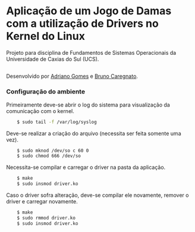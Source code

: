 # Aplicação de um Jogo de Damas com a utilização de Drivers no Kernel do Linux

Projeto para disciplina de Fundamentos de Sistemas Operacionais da Universidade de Caxias do Sul (UCS).
##
Desenvolvido por [Adriano Gomes](https://github.com/11808s8) e [Bruno Caregnato](https://github.com/brunocaregnato).

### Configuração do ambiente

Primeiramente deve-se abrir o log do sistema para visualização da comunicação com o kernel.
```sh
    $ sudo tail -f /var/log/syslog
```
Deve-se realizar a criação do arquivo (necessita ser feita somente uma vez).
```sh
    $ sudo mknod /dev/so c 60 0
    $ sudo chmod 666 /dev/so
```
Necessita-se compilar e carregar o driver na pasta da aplicação.
```sh
    $ make
    $ sudo insmod driver.ko
```
Caso o driver sofra alteração, deve-se compilar ele novamente, remover o driver e carregar novamente.
```sh
    $ make
    $ sudo rmmod driver.ko
    $ sudo insmod driver.ko
```
